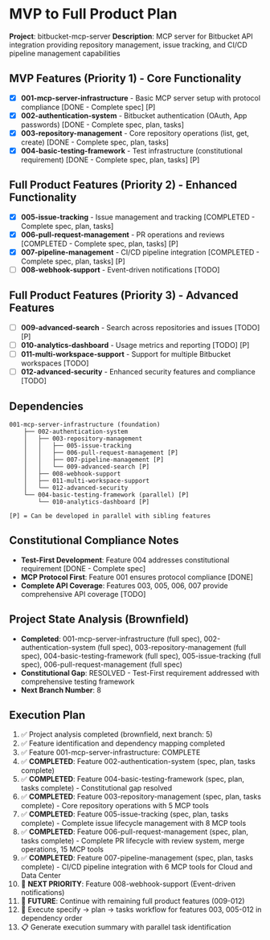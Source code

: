 # MVP to Full Product Plan

**Project**: bitbucket-mcp-server
**Description**: MCP server for Bitbucket API integration providing repository management, issue tracking, and CI/CD pipeline management capabilities

## MVP Features (Priority 1) - Core Functionality
- [x] **001-mcp-server-infrastructure** - Basic MCP server setup with protocol compliance [DONE - Complete spec] [P]
- [x] **002-authentication-system** - Bitbucket authentication (OAuth, App passwords) [DONE - Complete spec, plan, tasks]
- [x] **003-repository-management** - Core repository operations (list, get, create) [DONE - Complete spec, plan, tasks]
- [x] **004-basic-testing-framework** - Test infrastructure (constitutional requirement) [DONE - Complete spec, plan, tasks] [P]

## Full Product Features (Priority 2) - Enhanced Functionality  
- [x] **005-issue-tracking** - Issue management and tracking [COMPLETED - Complete spec, plan, tasks]
- [x] **006-pull-request-management** - PR operations and reviews [COMPLETED - Complete spec, plan, tasks] [P]
- [x] **007-pipeline-management** - CI/CD pipeline integration [COMPLETED - Complete spec, plan, tasks] [P] 
- [ ] **008-webhook-support** - Event-driven notifications [TODO]

## Full Product Features (Priority 3) - Advanced Features
- [ ] **009-advanced-search** - Search across repositories and issues [TODO] [P]
- [ ] **010-analytics-dashboard** - Usage metrics and reporting [TODO] [P]
- [ ] **011-multi-workspace-support** - Support for multiple Bitbucket workspaces [TODO]
- [ ] **012-advanced-security** - Enhanced security features and compliance [TODO]

## Dependencies
```
001-mcp-server-infrastructure (foundation)
    ├── 002-authentication-system 
    │   ├── 003-repository-management
    │   │   ├── 005-issue-tracking
    │   │   ├── 006-pull-request-management [P]
    │   │   ├── 007-pipeline-management [P]
    │   │   └── 009-advanced-search [P]
    │   ├── 008-webhook-support
    │   ├── 011-multi-workspace-support
    │   └── 012-advanced-security
    └── 004-basic-testing-framework (parallel) [P]
        └── 010-analytics-dashboard [P]

[P] = Can be developed in parallel with sibling features
```

## Constitutional Compliance Notes
- **Test-First Development**: Feature 004 addresses constitutional requirement [DONE - Complete spec]
- **MCP Protocol First**: Feature 001 ensures protocol compliance [DONE]
- **Complete API Coverage**: Features 003, 005, 006, 007 provide comprehensive API coverage [TODO]

## Project State Analysis (Brownfield)
- **Completed**: 001-mcp-server-infrastructure (full spec), 002-authentication-system (full spec), 003-repository-management (full spec), 004-basic-testing-framework (full spec), 005-issue-tracking (full spec), 006-pull-request-management (full spec)
- **Constitutional Gap**: RESOLVED - Test-First requirement addressed with comprehensive testing framework
- **Next Branch Number**: 8

## Execution Plan
1. ✅ Project analysis completed (brownfield, next branch: 5)
2. ✅ Feature identification and dependency mapping completed  
3. ✅ Feature 001-mcp-server-infrastructure: COMPLETE
4. ✅ **COMPLETED**: Feature 002-authentication-system (spec, plan, tasks complete)
5. ✅ **COMPLETED**: Feature 004-basic-testing-framework (spec, plan, tasks complete) - Constitutional gap resolved
6. ✅ **COMPLETED**: Feature 003-repository-management (spec, plan, tasks complete) - Core repository operations with 5 MCP tools
7. ✅ **COMPLETED**: Feature 005-issue-tracking (spec, plan, tasks complete) - Complete issue lifecycle management with 8 MCP tools
8. ✅ **COMPLETED**: Feature 006-pull-request-management (spec, plan, tasks complete) - Complete PR lifecycle with review system, merge operations, 15 MCP tools
9. ✅ **COMPLETED**: Feature 007-pipeline-management (spec, plan, tasks complete) - CI/CD pipeline integration with 6 MCP tools for Cloud and Data Center
10. 🔄 **NEXT PRIORITY**: Feature 008-webhook-support (Event-driven notifications)
11. 🔄 **FUTURE**: Continue with remaining full product features (009-012)
8. 🔄 Execute specify → plan → tasks workflow for features 003, 005-012 in dependency order
9. 📋 Generate execution summary with parallel task identification